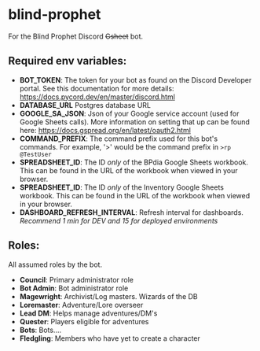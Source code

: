 # blind-prophet
For the Blind Prophet Discord ~~Gsheet~~ bot.

## Required env variables:
* **BOT_TOKEN**: The token for your bot as found on the Discord Developer portal. See this documentation for more details: https://docs.pycord.dev/en/master/discord.html
* **DATABASE_URL** Postgres database URL
* **GOOGLE_SA_JSON**: Json of your Google service account (used for Google Sheets calls). More information on setting that up can be found here: https://docs.gspread.org/en/latest/oauth2.html
* **COMMAND_PREFIX**: The command prefix used for this bot's commands. For example, '>' would be the command prefix in `>rp @TestUser`
* **SPREADSHEET_ID**: The ID *only* of the BPdia Google Sheets workbook. This can be found in the URL of the workbook when viewed in your browser.
* **SPREADSHEET_ID**: The ID *only* of the Inventory Google Sheets workbook. This can be found in the URL of the workbook when viewed in your browser.
* **DASHBOARD_REFRESH_INTERVAL**: Refresh interval for dashboards. *Recommend 1 min for DEV and 15 for deployed environments*

## Roles:
All assumed roles by the bot.
* **Council**: Primary administrator role
* **Bot Admin**: Bot administrator role
* **Magewright**: Archivist/Log masters. Wizards of the DB
* **Loremaster**: Adventure/Lore overseer
* **Lead DM**: Helps manage adventures/DM's
* **Quester**: Players eligible for adventures
* **Bots**: Bots....
* **Fledgling**: Members who have yet to create a character